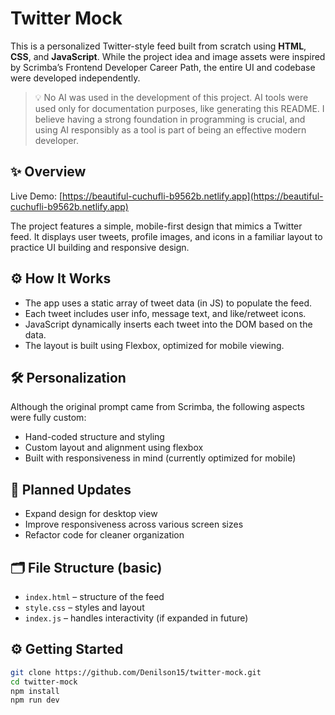 # Twitter Mock

This is a personalized Twitter-style feed built from scratch using **HTML**, **CSS**, and **JavaScript**. While the project idea and image assets were inspired by Scrimba’s Frontend Developer Career Path, the entire UI and codebase were developed independently.

> 💡 No AI was used in the development of this project. AI tools were used only for documentation purposes, like generating this README. I believe having a strong foundation in programming is crucial, and using AI responsibly as a tool is part of being an effective modern developer.

## ✨ Overview

Live Demo: [https://beautiful-cuchufli-b9562b.netlify.app](https://beautiful-cuchufli-b9562b.netlify.app)

The project features a simple, mobile-first design that mimics a Twitter feed. It displays user tweets, profile images, and icons in a familiar layout to practice UI building and responsive design.

## ⚙️ How It Works

- The app uses a static array of tweet data (in JS) to populate the feed.
- Each tweet includes user info, message text, and like/retweet icons.
- JavaScript dynamically inserts each tweet into the DOM based on the data.
- The layout is built using Flexbox, optimized for mobile viewing.

## 🛠️ Personalization

Although the original prompt came from Scrimba, the following aspects were fully custom:

- Hand-coded structure and styling
- Custom layout and alignment using flexbox
- Built with responsiveness in mind (currently optimized for mobile)

## 🚧 Planned Updates

- Expand design for desktop view
- Improve responsiveness across various screen sizes
- Refactor code for cleaner organization

## 🗂️ File Structure (basic)

- `index.html` – structure of the feed
- `style.css` – styles and layout
- `index.js` – handles interactivity (if expanded in future)

## ⚙️ Getting Started

```bash
git clone https://github.com/Denilson15/twitter-mock.git
cd twitter-mock
npm install
npm run dev
